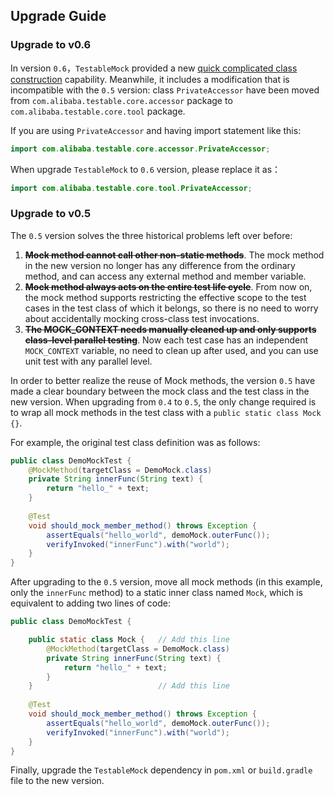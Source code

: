 Upgrade Guide
---

### Upgrade to v0.6

In version `0.6`，`TestableMock` provided a new [quick complicated class construction](en-us/doc/omni-constructor.md) capability. Meanwhile, it includes a modification that is incompatible with the `0.5` version: class `PrivateAccessor` have been moved from `com.alibaba.testable.core.accessor` package to `com.alibaba.testable.core.tool` package.

If you are using `PrivateAccessor` and having import statement like this:

```java
import com.alibaba.testable.core.accessor.PrivateAccessor;
```

When upgrade `TestableMock` to `0.6` version, please replace it as：

```java
import com.alibaba.testable.core.tool.PrivateAccessor;
```

### Upgrade to v0.5

The `0.5` version solves the three historical problems left over before:

1. <s>**Mock method cannot call other non-static methods**</s>. The mock method in the new version no longer has any difference from the ordinary method, and can access any external method and member variable.
2. <s>**Mock method always acts on the entire test life cycle**</s>. From now on, the mock method supports restricting the effective scope to the test cases in the test class of which it belongs, so there is no need to worry about accidentally mocking cross-class test invocations.
3. <s>**The MOCK_CONTEXT needs manually cleaned up and only supports class-level parallel testing**</s>. Now each test case has an independent `MOCK_CONTEXT` variable, no need to clean up after used, and you can use unit test with any parallel level.

In order to better realize the reuse of Mock methods, the version `0.5` have made a clear boundary between the mock class and the test class in the new version. When upgrading from `0.4` to `0.5`, the only change required is to wrap all mock methods in the test class with a `public static class Mock {}`.

For example, the original test class definition was as follows:

```java
public class DemoMockTest {
    @MockMethod(targetClass = DemoMock.class)
    private String innerFunc(String text) {
        return "hello_" + text;
    }
        
    @Test
    void should_mock_member_method() throws Exception {
        assertEquals("hello_world", demoMock.outerFunc());
        verifyInvoked("innerFunc").with("world");
    }
}
```

After upgrading to the `0.5` version, move all mock methods (in this example, only the `innerFunc` method) to a static inner class named `Mock`, which is equivalent to adding two lines of code:

```java
public class DemoMockTest {

    public static class Mock {   // Add this line
        @MockMethod(targetClass = DemoMock.class)
        private String innerFunc(String text) {
            return "hello_" + text;
        }
    }                            // Add this line
        
    @Test
    void should_mock_member_method() throws Exception {
        assertEquals("hello_world", demoMock.outerFunc());
        verifyInvoked("innerFunc").with("world");
    }
}
```

Finally, upgrade the `TestableMock` dependency in `pom.xml` or `build.gradle` file to the new version.
